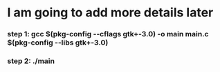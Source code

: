 # I am going to add more details later

### step 1: gcc $(pkg-config --cflags gtk+-3.0) -o main main.c $(pkg-config --libs gtk+-3.0)

### step 2: ./main
